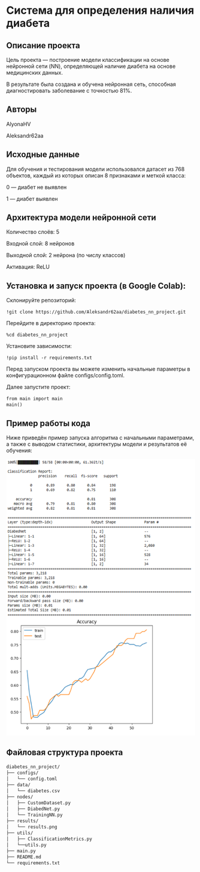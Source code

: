 # Система для определения наличия диабета

## Описание проекта
Цель проекта — построение модели классификации на основе нейронной сети (NN), определяющей наличие диабета на основе медицинских данных.

В результате была создана и обучена нейронная сеть, способная диагностировать заболевание с точностью 81%.

## Авторы
AlyonaHV

Aleksandr62aa

## Исходные данные
Для обучения и тестирования модели использовался датасет из 768 объектов, каждый из которых описан 8 признаками и меткой класса:

0 — диабет не выявлен

1 — диабет выявлен

## Архитектура модели нейронной сети
Количество слоёв: 5

Входной слой: 8 нейронов

Выходной слой: 2 нейрона (по числу классов)

Активация: ReLU

## Установка и запуск проекта (в Google Colab):
Склонируйте репозиторий:
```
!git clone https://github.com/Aleksandr62aa/diabetes_nn_project.git
```
Перейдите в директорию проекта:
```
%cd diabetes_nn_project
```
Установите зависимости:
```
!pip install -r requirements.txt
```
Перед запуском проекта вы можете изменить начальные параметры в конфигурационном файле configs/config.toml.

Далее запустите проект:
```
from main import main
main()
```
## Пример работы кода
Ниже приведён пример запуска алгоритма с начальными параметрами, а также с выводом статистики, архитектуры модели и результатов её обучения:

![1](https://github.com/Aleksandr62aa/diabetes_nn_project/blob/main/results/results.png)

## Файловая структура проекта
```
diabetes_nn_project/
├── configs/
│   └── config.toml
├── data/
│   └── diabetes.csv
├── nodes/
│   ├── CustomDataset.py
│   ├── DiabedNet.py
│   └── TrainingNN.py
├── results/
│   └── results.png
├── utils/
│   ├── ClassificationMetrics.py
│   └──utils.py
├── main.py
├── README.md
└── requirements.txt
```
